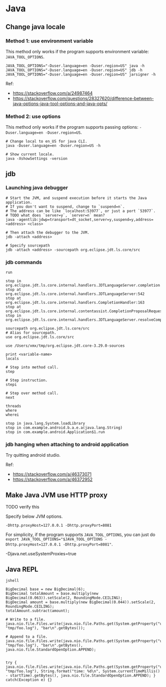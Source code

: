 # Java

## Change java locale

### Method 1: use environment variable

This method only works if the program supports environment variable:
`JAVA_TOOL_OPTIONS`.

```
JAVA_TOOL_OPTIONS="-Duser.language=en -Duser.region=US" java -h
JAVA_TOOL_OPTIONS="-Duser.language=en -Duser.region=US" jdb -h
JAVA_TOOL_OPTIONS="-Duser.language=en -Duser.region=US" jarsigner -h
```

Ref:
* https://stackoverflow.com/a/24987464
* https://stackoverflow.com/questions/28327620/difference-between-java-options-java-tool-options-and-java-opts/

### Method 2: use options

This method only works if the program supports passing options:
`-Duser.language=en -Duser.region=US`.

```
# Change local to en_US for java CLI.
java -Duser.language=en -Duser.region=US -h

# Show current locale.
java -XshowSettings -version
```

## jdb

### Launching java debugger

```
# Start the JVM, and suspend execution before it starts the Java application.
# If you don't want to suspend, change to `suspend=n`.
# The address can be like `localhost:53977`, or just a port `53977`.
# TODO what does `server=y`, `server=n` mean?
java -agentlib:jdwp=transport=dt_socket,server=y,suspend=y,address=<address> <class>

# Then attach the debugger to the JVM.
jdb -attach <address>

# Specify sourcepath
jdb -attach <address> -sourcepath org.eclipse.jdt.ls.core/src
```

### jdb commands

```
run

stop in org.eclipse.jdt.ls.core.internal.handlers.JDTLanguageServer.completion
stop at org.eclipse.jdt.ls.core.internal.handlers.JDTLanguageServer:542
stop at org.eclipse.jdt.ls.core.internal.handlers.CompletionHandler:163
stop at org.eclipse.jdt.ls.core.internal.contentassist.CompletionProposalRequestor:187
stop in org.eclipse.jdt.ls.core.internal.handlers.JDTLanguageServer.resolveCompletionItem

sourcepath org.eclipse.jdt.ls.core/src
# Alias for sourcepath.
use org.eclipse.jdt.ls.core/src

use /Users/xmx/tmp/org.eclipse.jdt.core-3.29.0-sources

print <variable-name>
locals

# Step into method call.
step

# Step instruction.
stepi

# Step over method call.
next

threads
where
wherei

stop in java.lang.System.loadLibrary
stop in com.example.android.b.a.e.a(java.lang.String)
stop in com.example.android.Application$1.run
```

### jdb hanging when attaching to android application

Try quitting android studio.

Ref:

* https://stackoverflow.com/a/46373071
* https://stackoverflow.com/a/46372952

## Make Java JVM use HTTP proxy

TODO verify this

Specify below JVM options.

```
-Dhttp.proxyHost=127.0.0.1 -Dhttp.proxyPort=8081
```

For simplicity, if the program supports `JAVA_TOOL_OPTIONS`, you can just do
`export JAVA_TOOL_OPTIONS="$JAVA_TOOL_OPTIONS -Dhttp.proxyHost=127.0.0.1 -Dhttp.proxyPort=8081"`.

-Djava.net.useSystemProxies=true

## Java REPL

```
jshell
```

```
BigDecimal base = new BigDecimal(6);
BigDecimal totalAmount = base.multiply(new BigDecimal(0.063)).setScale(2, RoundingMode.CEILING);
BigDecimal amount = base.multiply(new BigDecimal(0.044)).setScale(2, RoundingMode.CEILING);
totalAmount.subtract(amount);

# Write to a file.
java.nio.file.Files.write(java.nio.file.Paths.get(System.getProperty("user.home"), "tmp/foo.log"), "bar\n".getBytes());

# Append to a file.
java.nio.file.Files.write(java.nio.file.Paths.get(System.getProperty("user.home"), "tmp/foo.log"), "bar\n".getBytes(), java.nio.file.StandardOpenOption.APPEND);


try { java.nio.file.Files.write(java.nio.file.Paths.get(System.getProperty("user.home"), "tmp/foo.log"), String.format("time: %d\n", System.currentTimeMillis() - startTime).getBytes(), java.nio.file.StandardOpenOption.APPEND); } catch(Exception e) {}
```
